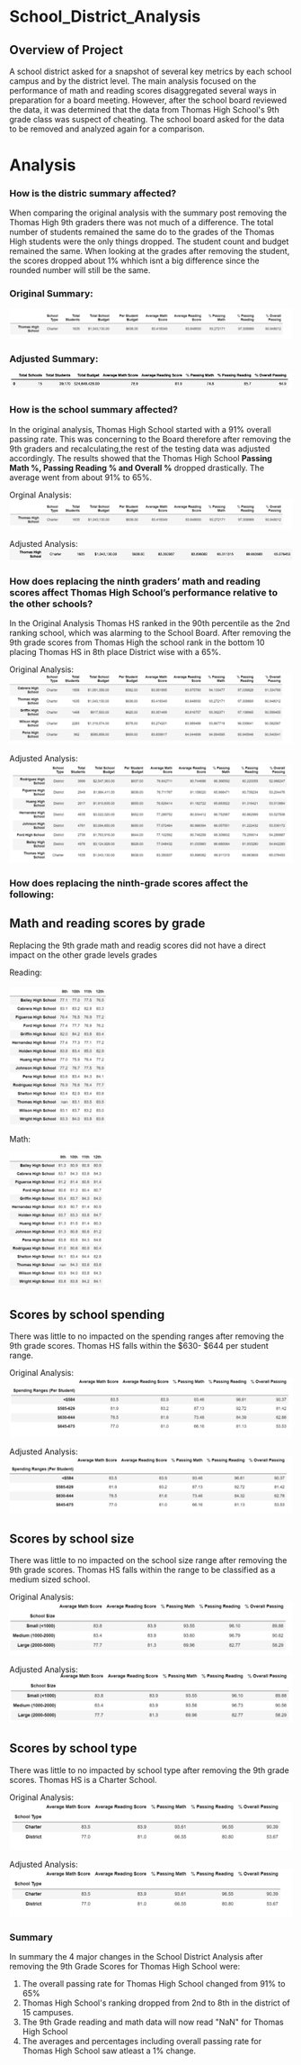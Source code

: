 # School_District_Analysis

## Overview of Project
A school district asked for a snapshot of several key metrics by each school campus and by the district level. The main analysis focused on the performance of math and reading scores disaggregated several ways in preparation for a board meeting. However, after the school board reviewed the data, it was determined that the data from Thomas High School's 9th grade class was suspect of cheating. The school board asked for the data to be removed and analyzed again for a comparison.

# Analysis

### How is the distric summary affected?
When comparing the original analysis with the summary post removing the Thomas High 9th graders there was not much of a difference. The total number of students remained the same do to the grades of the Thomas High students were the only things dropped. The student count and budget remained the same. When looking at the grades after removing the student, the scores dropped about 1% whhich isnt a big difference since the rounded number will still be the same.

### Original Summary:

<img src= "Resources/Original_School_Summary.png"/>

### Adjusted Summary:
<img src= "Resources/Adjusted_District_Summary.png"/>

### How is the school summary affected?

In the original analysis, Thomas High School started with a 91% overall passing rate. This was concerning to the Board therefore after removing the 9th graders and recalculating,the rest of the testing data was adjusted accordingly. The results showed that the Thomas High School **Passing Math %, Passing Reading % and Overall %** dropped drastically. The average went from about 91% to 65%.

Orginal Analysis:
<img src = "Resources/Original_School_Summary.png"/>

Adjusted Analysis:
<img src = "Resources/Adjusted_Thomas_School_Summary.png"/>

### How does replacing the ninth graders’ math and reading scores affect Thomas High School’s performance relative to the other schools?

In the Original Analysis Thomas HS ranked in the 90th percentile as the 2nd ranking school, which was alarming to the School Board. After removing the 9th grade scores from Thomas High the school rank in the bottom 10 placing Thomas HS in 8th place District wise with a 65%.

Original Analysis:
<img src = "Resources/Original_Reading_Math_Overall.png"/>

Adjusted Analysis:
<img src = "Resources/Adjusted_Reading_Math_Overall.png"/>

### How does replacing the ninth-grade scores affect the following:
## Math and reading scores by grade
Replacing the 9th grade math and readig scores did not have a direct impact on the other grade levels grades

Reading: 

<img src = "Resources/Reading_Scores.png" width=35% height=35%>

Math:

<img src = "Resources/Math_Scores.png" width=35% height=35%>

## Scores by school spending
There was little to no impacted on the spending ranges after removing the 9th grade scores. Thomas HS falls within the $630- $644 per student range.

Original Analysis:
<img src ="Resources/Original_School_Spending.png"/>

Adjusted Analysis:
<img src ="Resources/Adjusted_School_Spending.png"/>

## Scores by school size
There was little to no impacted on the school size range after removing the 9th grade scores. Thomas HS falls within the range to be classified as a medium sized school.

Original Analysis:
<img src ="Resources/Original_School_Size.png"/>

Adjusted Analysis:
<img src ="Resources/Adjusted_School_Size.png"/>

## Scores by school type
There was little to no impacted by school type after removing the 9th grade scores. Thomas HS is a Charter School.

Original Analysis:
<img src ="Resources/Adjusted_School_Type.png"/>

Adjusted Analysis:
<img src ="Resources/Adjusted_School_Type.png"/>

### Summary

In summary the 4 major changes in the School District Analysis after removing the 9th Grade Scores for Thomas High School were:

  1. The overall passing rate for Thomas High School changed from 91% to 65%
  2. Thomas High School's ranking dropped from 2nd to 8th in the district of 15 campuses.
  3. The 9th Grade reading and math data will now read "NaN" for Thomas High School
  4. The averages and percentages including overall passing rate for Thomas High School saw atleast a 1% change.
